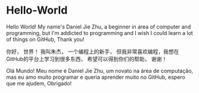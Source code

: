 # Hello-World

Hello World!
My name's Daniel Jie Zhu, a beginner in area of computer and programming,
but I'm addicted to programming and I wish I could learn a lot of things on GitHub, Thank you!

你好， 世界！
我叫朱杰， 一个编程上的新手， 但我非常喜欢编程，我想在GitHub的平台上学习到很多东西， 希望可以得到你们的帮助， 谢谢！

Olá Mundo! 
Meu nome é Daniel Jie Zhu, um novato na área de computação, 
mas eu amo muito programar e queria aprender muito no GitHub, espero que me ajudem, Obrigado!
